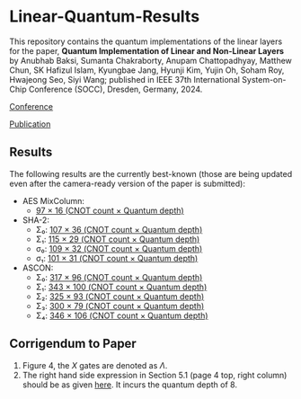 # Linear-Quantum-Results
This repository contains the quantum implementations of the linear layers for the paper, **Quantum Implementation of Linear and Non-Linear Layers** by Anubhab Baksi, Sumanta Chakraborty, Anupam Chattopadhyay, Matthew Chun, SK Hafizul Islam, Kyungbae Jang, Hyunji Kim, Yujin Oh, Soham Roy, Hwajeong Seo, Siyi Wang; published in IEEE 37th International System-on-Chip Conference (SOCC), Dresden, Germany, 2024.

[Conference](https://www.ieee-socc.org/)

[Publication](https://ieeexplore.ieee.org/abstract/document/10737862)

## Results
The following results are the currently best-known (those are being updated even after the camera-ready version of the paper is submitted):

* AES MixColumn: 
    * [97 × 16 (CNOT count × Quantum depth)](./AES/aes_mixcol-97xor-16qdepth-slp.txt)
* SHA-2:
    * Σ₀: [107 × 36 (CNOT count × Quantum depth)](./SHA-2/sha2_SIGMA_0-107xor-36qdepth.txt)
    * Σ₁: [115 × 29 (CNOT count × Quantum depth)](./SHA-2/sha2_SIGMA_1-115xor-29qdepth.txt)
    * σ₀: [109 × 32 (CNOT count × Quantum depth)](./SHA-2/sha2_SIGMA0-109xor-32qdepth.txt)
    * σ₁: [101 × 31 (CNOT count × Quantum depth)](./SHA-2/sha2_SIGMA1-101xor-31qdepth.txt)
* ASCON:
    * Σ₀: [317 × 96 (CNOT count × Quantum depth)](./ASCON/ascon_SIGMA_0-317xor-96qdepth.txt)
    * Σ₁: [343 × 100 (CNOT count × Quantum depth)](./ASCON/ascon_SIGMA_1-343xor-100qdepth.txt)
    * Σ₂: [325 × 93 (CNOT count × Quantum depth)](./ASCON/ascon_SIGMA_2-325xor-93qdepth.txt)
    * Σ₃: [300 × 79 (CNOT count × Quantum depth)](./ASCON/ascon_SIGMA_3-300xor-79qdepth.txt)
    * Σ₄: [346 × 106 (CNOT count × Quantum depth)](./ASCON/ascon_SIGMA_4-346xor-106qdepth.txt)
    

## Corrigendum to Paper
1. Figure 4, the $X$ gates are denoted as $\Lambda$.
2. The right hand side expression in Section 5.1 (page 4 top, right column) should be as given [here](8-depth.pdf).
It incurs the quantum depth of 8.